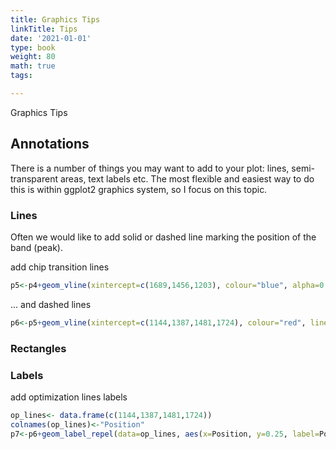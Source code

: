```yaml
---
title: Graphics Tips
linkTitle: Tips
date: '2021-01-01'
type: book
weight: 80
math: true
tags:

---
```


Graphics Tips

## Annotations
There is a number of things you may want to add to your plot: lines, semi-transparent areas, text labels etc. The most flexible and easiest way to do this is within ggplot2 graphics system, so I focus on this topic.

### Lines
Often we would like to add solid or dashed line marking the position of the band (peak).

add chip transition lines

```r
p5<-p4+geom_vline(xintercept=c(1689,1456,1203), colour="blue", alpha=0.9)
```
... and dashed lines
```r
p6<-p5+geom_vline(xintercept=c(1144,1387,1481,1724), colour="red", linetype = "dashed", alpha=0.5)
```
### Rectangles

### Labels
add optimization lines labels
```r
op_lines<- data.frame(c(1144,1387,1481,1724))
colnames(op_lines)<-"Position"
p7<-p6+geom_label_repel(data=op_lines, aes(x=Position, y=0.25, label=Position), colour="red")+
```
